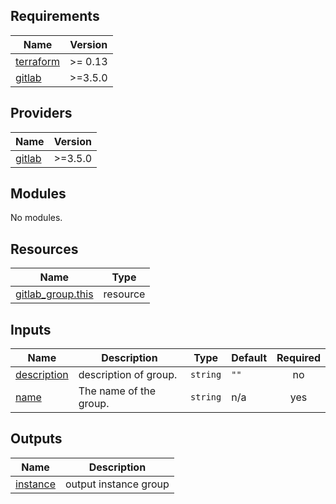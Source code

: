 <!-- BEGIN_TF_DOCS -->
## Requirements

| Name | Version |
|------|---------|
| <a name="requirement_terraform"></a> [terraform](#requirement\_terraform) | >= 0.13 |
| <a name="requirement_gitlab"></a> [gitlab](#requirement\_gitlab) | >=3.5.0 |

## Providers

| Name | Version |
|------|---------|
| <a name="provider_gitlab"></a> [gitlab](#provider\_gitlab) | >=3.5.0 |

## Modules

No modules.

## Resources

| Name | Type |
|------|------|
| [gitlab_group.this](https://registry.terraform.io/providers/gitlabhq/gitlab/latest/docs/resources/group) | resource |

## Inputs

| Name | Description | Type | Default | Required |
|------|-------------|------|---------|:--------:|
| <a name="input_description"></a> [description](#input\_description) | description of group. | `string` | `""` | no |
| <a name="input_name"></a> [name](#input\_name) | The name of the group. | `string` | n/a | yes |

## Outputs

| Name | Description |
|------|-------------|
| <a name="output_instance"></a> [instance](#output\_instance) | output instance group |
<!-- END_TF_DOCS -->